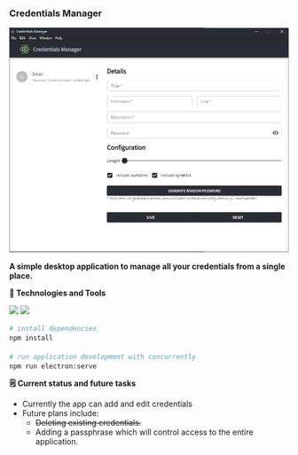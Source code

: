 ### Credentials Manager
![credentials manager](screenshot.PNG)

**A simple desktop application to manage all your credentials from a single place.**

**:wrench: Technologies and Tools**

![](https://img.shields.io/badge/Code-Electron-informational?style=flat&logo=electron&logoColor=white&color=2bbc8a) ![](https://img.shields.io/badge/Code-React-informational?style=flat&logo=react&logoColor=white&color=2bbc8a)

```bash
# install dependencies
npm install

# run application development with concurrently
npm run electron:serve
```

**:spiral_notepad: Current status and future tasks**

- Currently the app can add and edit credentials
- Future plans include:
	- ~~Deleting existing credentials.~~
	- Adding a passphrase which will control access to the entire application.